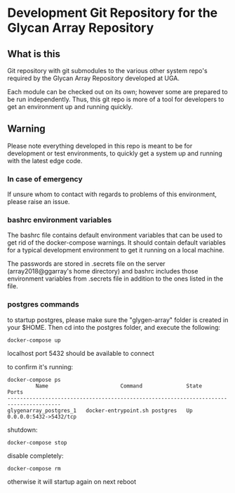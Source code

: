 # Development Git Repository for the Glycan Array Repository

## What is this

Git repository with git submodules to the various other system repo's  required by the Glycan Array Repository developed at UGA.

Each module can be checked out on its own; however some are prepared to be run independently.  Thus, this git repo is more of a tool for developers to get an environment up and running quickly.

## Warning

Please note everything developed in this repo is meant to be for development or test environments, to quickly get a system up and running with the latest edge code.

### In case of emergency

If unsure whom to contact with regards to problems of this environment, please raise an issue.

### bashrc environment variables

The bashrc file contains default environment variables that can be used to get rid of the docker-compose warnings.  It should contain default variables for a typical development environment to get it running on a local machine.

The passwords are stored in .secrets file on the server (array2018@ggarray's home directory) and bashrc includes those environment variables from .secrets file in addition to the ones listed in the file.

### postgres commands

to startup postgres, please make sure the "glygen-array" folder is created in your $HOME.
Then cd into the postgres folder, and execute the following:
```
docker-compose up
```

localhost port 5432 should be available to connect

to confirm it's running:

```
docker-compose ps
         Name                       Command              State           Ports         
---------------------------------------------------------------------------------------
glygenarray_postgres_1   docker-entrypoint.sh postgres   Up      0.0.0.0:5432->5432/tcp

```

shutdown:

```
docker-compose stop
```

disable completely:

```
docker-compose rm
```
otherwise it will startup again on next reboot

